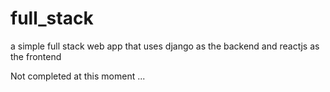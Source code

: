 # full_stack
a simple full stack web app that uses django as the backend and reactjs as the frontend

Not completed at this moment ...
